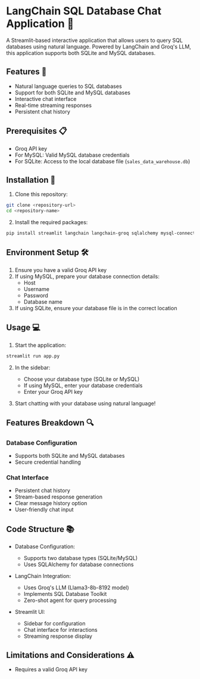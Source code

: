 # LangChain SQL Database Chat Application 🦜

A Streamlit-based interactive application that allows users to query SQL databases using natural language. Powered by LangChain and Groq's LLM, this application supports both SQLite and MySQL databases.

## Features 🌟

- Natural language queries to SQL databases
- Support for both SQLite and MySQL databases
- Interactive chat interface
- Real-time streaming responses
- Persistent chat history

## Prerequisites 📋

- Groq API key
- For MySQL: Valid MySQL database credentials
- For SQLite: Access to the local database file (`sales_data_warehouse.db`)

## Installation 🔧

1. Clone this repository:
```bash
git clone <repository-url>
cd <repository-name>
```

2. Install the required packages:
```bash
pip install streamlit langchain langchain-groq sqlalchemy mysql-connector-python
```

## Environment Setup 🛠️

1. Ensure you have a valid Groq API key
2. If using MySQL, prepare your database connection details:
   - Host
   - Username
   - Password
   - Database name
3. If using SQLite, ensure your database file is in the correct location

## Usage 💻

1. Start the application:
```bash
streamlit run app.py
```

2. In the sidebar:
   - Choose your database type (SQLite or MySQL)
   - If using MySQL, enter your database credentials
   - Enter your Groq API key

3. Start chatting with your database using natural language!

## Features Breakdown 🔍

### Database Configuration
- Supports both SQLite and MySQL databases
- Secure credential handling

### Chat Interface
- Persistent chat history
- Stream-based response generation
- Clear message history option
- User-friendly chat input


## Code Structure 📚

- Database Configuration:
  - Supports two database types (SQLite/MySQL)
  - Uses SQLAlchemy for database connections

- LangChain Integration:
  - Uses Groq's LLM (Llama3-8b-8192 model)
  - Implements SQL Database Toolkit
  - Zero-shot agent for query processing

- Streamlit UI:
  - Sidebar for configuration
  - Chat interface for interactions
  - Streaming response display

## Limitations and Considerations ⚠️

- Requires a valid Groq API key


